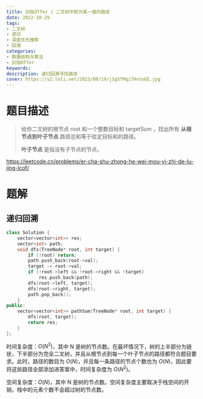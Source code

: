 ```yaml
---
title: 剑指Offer | 二叉树中和为某一值的路径
date: 2022-10-29
tags:
- 二叉树
- 递归
- 深度优先搜索
- 回溯
categories:
- 数据结构与算法
- 剑指Offer
keywords:
description: 递归回溯寻找路径
cover: https://s2.loli.net/2023/08/19/jIg5fMqi7HvtoGE.jpg
---
```


# 题目描述

> 给你二叉树的根节点 root 和一个整数目标和 targetSum ，找出所有 **从根节点到叶子节点** 路径总和等于给定目标和的路径。
> 
> **叶子节点** 是指没有子节点的节点。

https://leetcode.cn/problems/er-cha-shu-zhong-he-wei-mou-yi-zhi-de-lu-jing-lcof/


# 题解
## 递归回溯
``` C++
class Solution {
    vector<vector<int>> res;
    vector<int> path;
    void dfs(TreeNode* root, int target) {
        if (!root) return;
        path.push_back(root->val);
        target -= root->val;
        if (!root->left && !root->right && !target)
            res.push_back(path);
        dfs(root->left, target);
        dfs(root->right, target);
        path.pop_back();
    }
public:
    vector<vector<int>> pathSum(TreeNode* root, int target) {
        dfs(root, target);
        return res;
    }
};
```
时间复杂度：$O(N^2)$，其中 N 是树的节点数。在最坏情况下，树的上半部分为链状，下半部分为完全二叉树，并且从根节点到每一个叶子节点的路径都符合题目要求。此时，路径的数目为 $O(N)$，并且每一条路径的节点个数也为 $O(N)$，因此要将这些路径全部添加进答案中，时间复杂度为 $O(N^2)$。

空间复杂度：$O(N)$，其中 N 是树的节点数。空间复杂度主要取决于栈空间的开销，栈中的元素个数不会超过树的节点数。